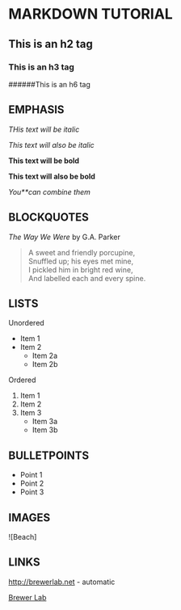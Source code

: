 
# MARKDOWN TUTORIAL

## This is an h2 tag

### This is an h3 tag

######This is an h6 tag

## EMPHASIS

*THis text will be italic*

_This text will also be italic_

**This text will be bold**

__This text will also be bold__

_You**can combine them_

## BLOCKQUOTES

_The Way We Were_ by G.A. Parker

> A sweet and friendly porcupine, \
> Snuffled up; his eyes met mine, \
> I pickled him in bright red wine, \
> And labelled each and every spine. 

## LISTS

Unordered
* Item 1
* Item 2 
	* Item 2a
	* Item 2b

Ordered
1. Item 1
2. Item 2
3. Item 3
	* Item 3a
	* Item 3b

## BULLETPOINTS

- Point 1
- Point 2
- Point 3

## IMAGES

![Beach]

## LINKS

http://brewerlab.net - automatic

[Brewer Lab](http://brewerlab.net)


